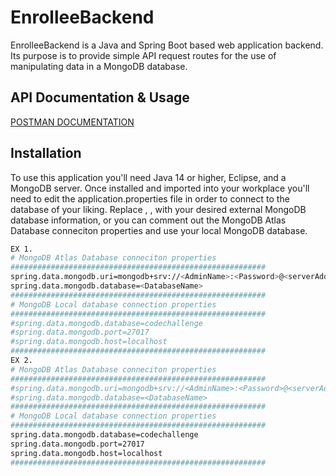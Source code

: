 # EnrolleeBackend

EnrolleeBackend is a Java and Spring Boot based web application backend.  Its purpose is to provide simple API request routes for the use of manipulating data in a MongoDB database.

## API Documentation & Usage
[POSTMAN DOCUMENTATION](https://documenter.getpostman.com/view/12598764/TVRoZ6xj)
## Installation

To use this application you'll need Java 14 or higher, Eclipse, and a MongoDB server. 
Once installed and imported into your workplace you'll need to edit the application.properties file in order to connect to the database of your liking. Replace <AdminName>, <Password>, <DatabaseAddress> with your desired external MongoDB database information, or you can comment out the MongoDB Atlas Database conneciton properties and use your local MongoDB database.

```bash
EX 1.
# MongoDB Atlas Database conneciton properties
#########################################################
spring.data.mongodb.uri=mongodb+srv://<AdminName>:<Password>@<serverAddress>?retryWrites=true&w=majority
spring.data.mongodb.database=<DatabaseName>
#########################################################
# MongoDB Local database connection properties
#########################################################
#spring.data.mongodb.database=codechallenge
#spring.data.mongodb.port=27017
#spring.data.mongodb.host=localhost
#########################################################
EX 2.
# MongoDB Atlas Database conneciton properties
#########################################################
#spring.data.mongodb.uri=mongodb+srv://<AdminName>:<Password>@<serverAddress>?retryWrites=true&w=majority
#spring.data.mongodb.database=<DatabaseName>
#########################################################
# MongoDB Local database connection properties
#########################################################
spring.data.mongodb.database=codechallenge
spring.data.mongodb.port=27017
spring.data.mongodb.host=localhost
#########################################################

```
